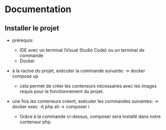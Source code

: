 # Documentation

## Installer le projet
- prérequis:
    - IDE avec un terminal (Visual Studio Code) ou un terminal de commande
    - Docker

- à la racine du projet, exécuter la commande suivante: -> docker compose up
    - cela permet de créer les conteneurs nécessaires avec les images requis pour le fonctionnement du projet.

- une fois les conteneurs créent, exécuter les commandes suivantes: -> docker exec -it php sh -> composer i
    - Grâce à la commande ci-dessus, composer sera installé dans notre conteneur php.